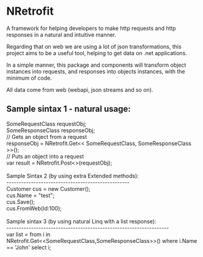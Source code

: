 # NRetrofit

A framework for helping developers to make http requests and http responses in a natural and intuitive manner. 

Regarding that on web we are using a lot of json transformations, this project aims to be a useful tool, helping to get data on .net applications. 

In a simple manner, this package and components will transform object instances into requests, and responses into objects instances, with the minimum of code.

All data come from web (webapi, json streams and so on).


Sample sintax 1 - natural usage: 
--------------------------------
SomeRequestClass requestObj;</br>
SomeResponseClass responseObj;</br>
// Gets an object from a request</br>
responseObj = NRetrofit.Get<< SomeRequestClass, SomeResponseClass >>();</br>
// Puts an object into a request</br>
var result = NRetrofit.Post<<SomeRequestClass>>(requestObj);</br>
</br>
Sample Sintax 2 (by using extra Extended methods): </br>
--------------------------------------------------</br>
Customer cus = new Customer();</br>
cus.Name = "test";</br>
cus.Save();</br>
cus.FromWeb(Id:100);</br>
</br>
Sample sintax 3 (by using natural Linq with a list response):</br>
------------------------------------------------------------------</br>
var list = from i in NRetrofit.Get<<SomeRequestClass,SomeResponseClass>>() where i.Name == 'John' select i;</br>
</br>

